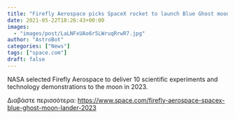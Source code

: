```yaml
---
title: "Firefly Aerospace picks SpaceX rocket to launch Blue Ghost moon lander in 2023"
date: 2021-05-22T18:26:43+00:00
images:
  - "images/post/LaLNFxUAo6r5LWruqRrwR7.jpg"
author: "AstroBot"
categories: ["News"]
tags: ["space.com"]
draft: false
---
```


NASA selected Firefly Aerospace to deliver 10 scientific experiments and technology demonstrations to the moon in 2023. 

Διαβάστε περισσότερα: https://www.space.com/firefly-aerospace-spacex-blue-ghost-moon-lander-2023
